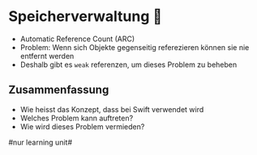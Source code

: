 # Speicherverwaltung 🚮

- Automatic Reference Count (ARC)
- Problem: Wenn sich Objekte gegenseitig referezieren können sie nie entfernt werden
- Deshalb gibt es `weak` referenzen, um dieses Problem zu beheben

## Zusammenfassung
- Wie heisst das Konzept, dass bei Swift verwendet wird
- Welches Problem kann auftreten?
- Wie wird dieses Problem vermieden?


#nur learning unit#